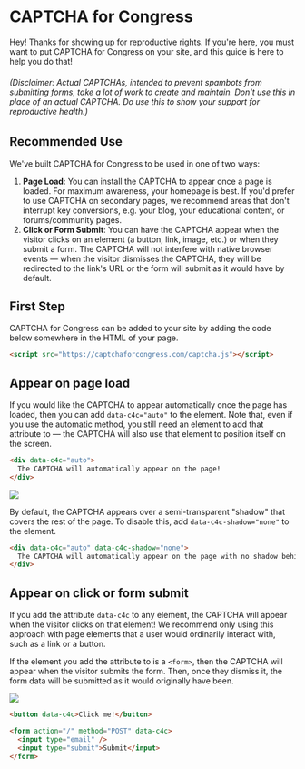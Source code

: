 # CAPTCHA for Congress

Hey! Thanks for showing up for reproductive rights. If you're here, you must want to put CAPTCHA for Congress on your site, and this guide is here to help you do that!

###### (Disclaimer: Actual CAPTCHAs, intended to prevent spambots from submitting forms, take a lot of work to create and maintain. _Don't_ use this in place of an actual CAPTCHA. _Do_ use this to show your support for reproductive health.)

## Recommended Use
We've built CAPTCHA for Congress to be used in one of two ways:
1. **Page Load**: You can install the CAPTCHA to appear once a page is loaded. For maximum awareness, your homepage is best. If you'd prefer to use CAPTCHA on secondary pages, we recommend areas that don't interrupt key conversions, e.g. your blog, your educational content, or forums/community pages. 
2. **Click or Form Submit**: You can have the CAPTCHA appear when the visitor clicks on an element (a button, link, image, etc.) or when they submit a form. The CAPTCHA will not interfere with native browser events — when the visitor dismisses the CAPTCHA, they will be redirected to the link's URL or the form will submit as it would have by default.

## First Step

CAPTCHA for Congress can be added to your site by adding the code below somewhere in the HTML of your page. 

```html
<script src="https://captchaforcongress.com/captcha.js"></script>
```

## Appear on page load

If you would like the CAPTCHA to appear automatically once the page has loaded, then you can add `data-c4c="auto"` to the element. Note that, even if you use the automatic method, you still need an element to add that attribute to &mdash; the CAPTCHA will also use that element to position itself on the screen.

```html
<div data-c4c="auto">
  The CAPTCHA will automatically appear on the page!
</div>
```

<img src="https://captchaforcongress.com/isl-captcha-auto.gif?cb" />

By default, the CAPTCHA appears over a semi-transparent "shadow" that covers the rest of the page. To disable this, add `data-c4c-shadow="none"` to the element.

```html
<div data-c4c="auto" data-c4c-shadow="none">
  The CAPTCHA will automatically appear on the page with no shadow behind it!
</div>
```

## Appear on click or form submit

If you add the attribute `data-c4c` to any element, the CAPTCHA will appear when the visitor clicks on that element! We recommend only using this approach with page elements that a user would ordinarily interact with, such as a link or a button.

If the element you add the attribute to is a `<form>`, then the CAPTCHA will appear when the visitor submits the form. Then, once they dismiss it, the form data will be submitted as it would originally have been.

<img src="https://captchaforcongress.com/isl-captcha-form.gif" />

```html
<button data-c4c>Click me!</button>
```

```html
<form action="/" method="POST" data-c4c>
  <input type="email" />
  <input type="submit">Submit</input>
</form>
```
